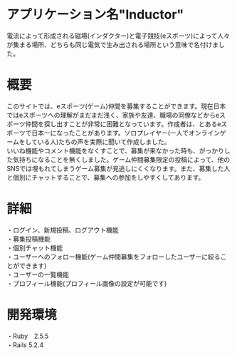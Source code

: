 # アプリケーション名"Inductor"

  電流によって形成される磁場(インダクター)と電子競技(eスポーツ)によって人々が集まる場所、どちらも同じ電気で生み出される場所という意味で名付けました。
  
# 概要

  このサイトでは、eスポーツ(ゲーム)仲間を募集することができます。現在日本ではeスポーツへの理解がまだまだ浅く、家族や友達、職場の同僚などからeスポーツ仲間を探し出すことが非常に困難となっています。作成者は、とあるeスポーツで日本一になったことがあります。ソロプレイヤー(一人でオンラインゲームをしている人)たちの声を実際に聞いて作成しました。<br>
  いいね機能やコメント機能をなくすことで、募集が来なかった時も、がっかりした気持ちになることを無くしました。ゲーム仲間募集限定の投稿によって、他のSNSでは埋もれてしまうゲーム募集が見逃しにくくなります。また、募集した人と個別にチャットすることで、募集への参加をしやすくしてあります。

# 詳細
  
  ・ログイン、新規投稿、ログアウト機能<br>
  ・募集投稿機能<br>
  ・個別チャット機能<br>
  ・ユーザーへのフォロー機能(ゲーム仲間募集をフォローしたユーザーに絞ることができます)<br>
  ・ユーザーの一覧機能<br>
  ・プロフィール機能(プロフィール画像の設定が可能です)<br>
 
# 開発環境

  ・Ruby　2.5.5<br>
  ・Rails 5.2.4<br>
